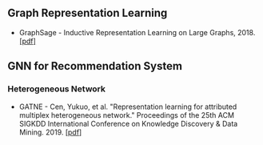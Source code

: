 ## Graph Representation Learning
* GraphSage - Inductive Representation Learning on Large Graphs, 2018. [[pdf]](https://github.com/zhangyuanxun/MLReadings/blob/master/04.%20GNN/02.%20Paper/2017-NIPS-Inductive%20Representation%20Learning%20on%20Large%20Graphs.pdf)

## GNN for Recommendation System
### Heterogeneous Network
* GATNE - Cen, Yukuo, et al. "Representation learning for attributed multiplex heterogeneous network." Proceedings of the 25th ACM SIGKDD International Conference on Knowledge Discovery & Data Mining. 2019. [[pdf]](https://github.com/zhangyuanxun/MLReadings/blob/master/04.%20GNN/02.%20Paper/2019-KDD-Representation%20Learning%20for%20Attributed%20Multiplex%20Heterogeneous%20Network.pdf)
